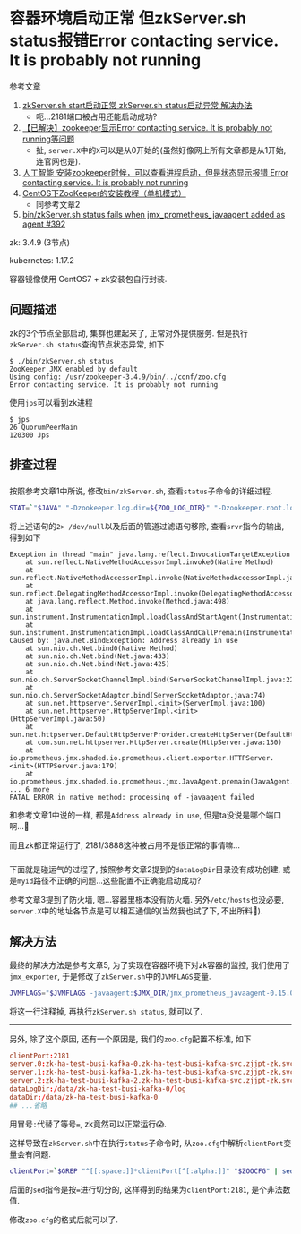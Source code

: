 # 容器环境启动正常 但zkServer.sh status报错Error contacting service. It is probably not running

参考文章

1. [zkServer.sh start启动正常 zkServer.sh status启动异常 解决办法](https://blog.csdn.net/wangming520liwei/article/details/81119721)
    - 呃...2181端口被占用还能启动成功?
2. [【已解决】zookeeper显示Error contacting service. It is probably not running等问题](https://www.iwangzhu.cn/article/8)
    - 扯, `server.X`中的`X`可以是从0开始的(虽然好像网上所有文章都是从1开始, 连官网也是).
3. [人工智能 安装zookeeper时候，可以查看进程启动，但是状态显示报错 Error contacting service. It is probably not running](https://www.dazhuanlan.com/fan_zhentao/topics/1504919)
4. [CentOS下ZooKeeper的安装教程（单机模式）](https://www.hangge.com/blog/cache/detail_2790.html)
    - 同参考文章2
5. [bin/zkServer.sh status fails when jmx_prometheus_javaagent added as agent #392](https://github.com/prometheus/jmx_exporter/issues/392)

zk: 3.4.9 (3节点)

kubernetes: 1.17.2

容器镜像使用 CentOS7 + zk安装包自行封装.

## 问题描述

zk的3个节点全部启动, 集群也建起来了, 正常对外提供服务. 但是执行`zkServer.sh status`查询节点状态异常, 如下

```log
$ ./bin/zkServer.sh status 
ZooKeeper JMX enabled by default 
Using config: /usr/zookeeper-3.4.9/bin/../conf/zoo.cfg 
Error contacting service. It is probably not running
```

使用`jps`可以看到zk进程

```log
$ jps
26 QuorumPeerMain
120300 Jps
```

## 排查过程

### 

按照参考文章1中所说, 修改`bin/zkServer.sh`, 查看`status`子命令的详细过程.

```bash
STAT=`"$JAVA" "-Dzookeeper.log.dir=${ZOO_LOG_DIR}" "-Dzookeeper.root.logger=${ZOO_LOG4J_PROP}" \ -cp "$CLASSPATH" $JVMFLAGS org.apache.zookeeper.client.FourLetterWordMain \ $clientPortAddress $clientPort srvr 2> /dev/null \ | $GREP Mode`
```

将上述语句的`2> /dev/null`以及后面的管道过滤语句移除, 查看`srvr`指令的输出, 得到如下

```log
Exception in thread "main" java.lang.reflect.InvocationTargetException
    at sun.reflect.NativeMethodAccessorImpl.invoke0(Native Method)
    at sun.reflect.NativeMethodAccessorImpl.invoke(NativeMethodAccessorImpl.java:62)
    at sun.reflect.DelegatingMethodAccessorImpl.invoke(DelegatingMethodAccessorImpl.java:43)
    at java.lang.reflect.Method.invoke(Method.java:498)
    at sun.instrument.InstrumentationImpl.loadClassAndStartAgent(InstrumentationImpl.java:386)
    at sun.instrument.InstrumentationImpl.loadClassAndCallPremain(InstrumentationImpl.java:401)
Caused by: java.net.BindException: Address already in use
    at sun.nio.ch.Net.bind0(Native Method)
    at sun.nio.ch.Net.bind(Net.java:433)
    at sun.nio.ch.Net.bind(Net.java:425)
    at sun.nio.ch.ServerSocketChannelImpl.bind(ServerSocketChannelImpl.java:223)
    at sun.nio.ch.ServerSocketAdaptor.bind(ServerSocketAdaptor.java:74)
    at sun.net.httpserver.ServerImpl.<init>(ServerImpl.java:100)
    at sun.net.httpserver.HttpServerImpl.<init>(HttpServerImpl.java:50)
    at sun.net.httpserver.DefaultHttpServerProvider.createHttpServer(DefaultHttpServerProvider.java:35)
    at com.sun.net.httpserver.HttpServer.create(HttpServer.java:130)
    at io.prometheus.jmx.shaded.io.prometheus.client.exporter.HTTPServer.<init>(HTTPServer.java:179)
    at io.prometheus.jmx.shaded.io.prometheus.jmx.JavaAgent.premain(JavaAgent.java:31) ... 6 more 
FATAL ERROR in native method: processing of -javaagent failed
```

和参考文章1中说的一样, 都是`Address already in use`, 但是ta没说是哪个端口啊...🤔

而且zk都正常运行了, 2181/3888这种被占用不是很正常的事情嘛...

### 

下面就是碰运气的过程了, 按照参考文章2提到的`dataLogDir`目录没有成功创建, 或是`myid`路径不正确的问题...这些配置不正确能启动成功?

参考文章3提到了防火墙, 嗯...容器里根本没有防火墙. 另外`/etc/hosts`也没必要, `server.X`中的地址各节点是可以相互通信的(当然我也试了下, 不出所料🤔).

## 解决方法

最终的解决方法是参考文章5, 为了实现在容器环境下对zk容器的监控, 我们使用了`jmx_exporter`, 于是修改了`zkServer.sh`中的`JVMFLAGS`变量.

```bash
JVMFLAGS="$JVMFLAGS -javaagent:$JMX_DIR/jmx_prometheus_javaagent-0.15.0.jar=19105:$JMX_DIR/zookeeper.yaml"
```

将这一行注释掉, 再执行`zkServer.sh status`, 就可以了.

------

另外, 除了这个原因, 还有一个原因是, 我们的`zoo.cfg`配置不标准, 如下

```conf
clientPort:2181
server.0:zk-ha-test-busi-kafka-0.zk-ha-test-busi-kafka-svc.zjjpt-zk.svc.cs-hua.hpc:2888:3888
server.1:zk-ha-test-busi-kafka-1.zk-ha-test-busi-kafka-svc.zjjpt-zk.svc.cs-hua.hpc:2888:3888
server.2:zk-ha-test-busi-kafka-2.zk-ha-test-busi-kafka-svc.zjjpt-zk.svc.cs-hua.hpc:2888:3888
dataLogDir:/data/zk-ha-test-busi-kafka-0/log
dataDir:/data/zk-ha-test-busi-kafka-0
## ...省略
```

用冒号`:`代替了等号`=`, zk竟然可以正常运行😱.

这样导致在`zkServer.sh`中在执行`status`子命令时, 从`zoo.cfg`中解析`clientPort`变量会有问题.

```bash
clientPort=`$GREP "^[[:space:]]*clientPort[^[:alpha:]]" "$ZOOCFG" | sed -e 's/.*=//'`
```

后面的`sed`指令是按`=`进行切分的, 这样得到的结果为`clientPort:2181`, 是个非法数值.

修改`zoo.cfg`的格式后就可以了.
